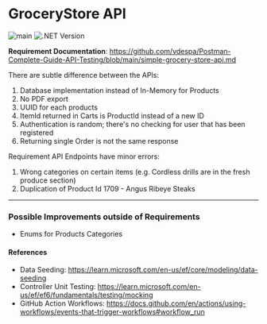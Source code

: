 # GroceryStore API

![main](https://github.com/Antonio-Kim/GroceryStoreApi/actions/workflows/unit-test.yml/badge.svg)
![.NET Version](https://img.shields.io/badge/.NET-8.0.x-blue)

**Requirement Documentation**: https://github.com/vdespa/Postman-Complete-Guide-API-Testing/blob/main/simple-grocery-store-api.md

There are subtle difference between the APIs:

1. Database implementation instead of In-Memory for Products
2. No PDF export
3. UUID for each products
4. ItemId returned in Carts is ProductId instead of a new ID
5. Authentication is random; there's no checking for user that has been registered
6. Returning single Order is not the same response

Requirement API Endpoints have minor errors:

1. Wrong categories on certain items (e.g. Cordless drills are in the fresh produce section)
2. Duplication of Product Id 1709 - Angus Ribeye Steaks

---

### Possible Improvements outside of Requirements

- Enums for Products Categories

#### References

- Data Seeding: https://learn.microsoft.com/en-us/ef/core/modeling/data-seeding
- Controller Unit Testing: https://learn.microsoft.com/en-us/ef/ef6/fundamentals/testing/mocking
- GitHub Action Workflows: https://docs.github.com/en/actions/using-workflows/events-that-trigger-workflows#workflow_run
